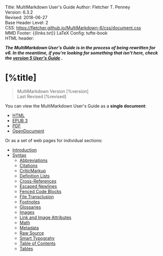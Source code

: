 Title:	MultiMarkdown User's Guide
Author:	Fletcher T. Penney  
Version:	6.3.2  
Revised:	2018-06-27  
Base Header Level:	2  
CSS:	https://fletcher.github.io/MultiMarkdown-6/css/document.css  
MMD Footer:	{{links.txt}}
LaTeX Config:	tufte-book  
HTML header:	<script type="text/javascript" src="https://cdnjs.cloudflare.com/ajax/libs/mathjax/2.7.2/MathJax.js?config=TeX-AMS-MML_HTMLorMML"></script>
<link rel="stylesheet" href="https://cdnjs.cloudflare.com/ajax/libs/highlight.js/9.12.0/styles/default.min.css">
<script type="text/javascript" src="https://cdnjs.cloudflare.com/ajax/libs/highlight.js/9.12.0/highlight.min.js"></script>
<script>hljs.initHighlightingOnLoad();</script>


***The MultiMarkdown User's Guide is in the process of being rewritten for v6.  In the meantime, if you're looking for something that isn't here, check the [version 5 User's Guide](http://fletcher.github.io/MultiMarkdown-5/) .***

#  [%title] #

> MultiMarkdown Version [%version]  
> Last Revised [%revised]


You can view the MultiMarkdown User's Guide as a **single document**:

* [HTML](MMD_Users_Guide.html)
* [EPUB 3](MMD_Users_Guide.epub)
* [PDF](MMD_Users_Guide.pdf)
* [OpenDocument](MMD_Users_Guide.fodt)

Or as a set of web pages for individual sections:

* [Introduction](introduction.html)
* [Syntax](syntax/index.html)
	* [Abbreviations](syntax/abbreviations.html)
	* [Citations](syntax/citation.html)
	* [CriticMarkup](syntax/critic.html)
	* [Definition Lists](syntax/definitions.html)
	* [Cross-References](syntax/cross-references.html)
	* [Escaped Newlines](syntax/newlines.html)
	* [Fenced Code Blocks](syntax/fences.html)
	* [File Transclusion](syntax/transclusion.html)
	* [Footnotes](syntax/footnotes.html)
	* [Glossaries](syntax/glossary.html)
	* [Images](syntax/images.html)
	* [Link and Image Attributes](syntax/attributes.html)
	* [Math](syntax/math.html)
	* [Metadata](syntax/metadata.html)
	* [Raw Source](syntax/raw.html)
	* [Smart Typograhy](syntax/typography.html)
	* [Table of Contents](syntax/toc.html)
	* [Tables](syntax/tables.html)
